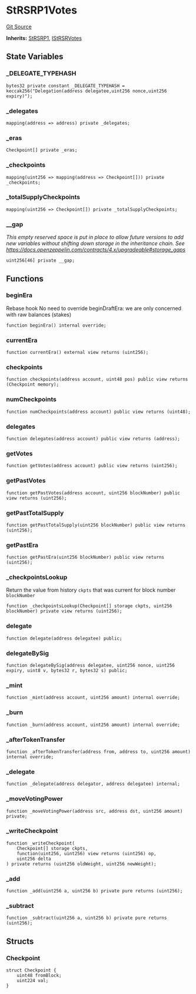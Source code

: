 # StRSRP1Votes
[Git Source](https://github.com/larrythecucumber321/protocol/blob/77d337b8595ba96d069ded321419b36a61984170/contracts/p1/StRSRVotes.sol)

**Inherits:**
[StRSRP1](/tools/docgen/src/contracts/p1/StRSR.sol/abstract.StRSRP1.md), [IStRSRVotes](/tools/docgen/src/contracts/interfaces/IStRSRVotes.sol/interface.IStRSRVotes.md)


## State Variables
### _DELEGATE_TYPEHASH

```solidity
bytes32 private constant _DELEGATE_TYPEHASH = keccak256("Delegation(address delegatee,uint256 nonce,uint256 expiry)");
```


### _delegates

```solidity
mapping(address => address) private _delegates;
```


### _eras

```solidity
Checkpoint[] private _eras;
```


### _checkpoints

```solidity
mapping(uint256 => mapping(address => Checkpoint[])) private _checkpoints;
```


### _totalSupplyCheckpoints

```solidity
mapping(uint256 => Checkpoint[]) private _totalSupplyCheckpoints;
```


### __gap
*This empty reserved space is put in place to allow future versions to add new
variables without shifting down storage in the inheritance chain.
See https://docs.openzeppelin.com/contracts/4.x/upgradeable#storage_gaps*


```solidity
uint256[46] private __gap;
```


## Functions
### beginEra

Rebase hook
No need to override beginDraftEra: we are only concerned with raw balances (stakes)


```solidity
function beginEra() internal override;
```

### currentEra


```solidity
function currentEra() external view returns (uint256);
```

### checkpoints


```solidity
function checkpoints(address account, uint48 pos) public view returns (Checkpoint memory);
```

### numCheckpoints


```solidity
function numCheckpoints(address account) public view returns (uint48);
```

### delegates


```solidity
function delegates(address account) public view returns (address);
```

### getVotes


```solidity
function getVotes(address account) public view returns (uint256);
```

### getPastVotes


```solidity
function getPastVotes(address account, uint256 blockNumber) public view returns (uint256);
```

### getPastTotalSupply


```solidity
function getPastTotalSupply(uint256 blockNumber) public view returns (uint256);
```

### getPastEra


```solidity
function getPastEra(uint256 blockNumber) public view returns (uint256);
```

### _checkpointsLookup

Return the value from history `ckpts` that was current for block number `blockNumber`


```solidity
function _checkpointsLookup(Checkpoint[] storage ckpts, uint256 blockNumber) private view returns (uint256);
```

### delegate


```solidity
function delegate(address delegatee) public;
```

### delegateBySig


```solidity
function delegateBySig(address delegatee, uint256 nonce, uint256 expiry, uint8 v, bytes32 r, bytes32 s) public;
```

### _mint


```solidity
function _mint(address account, uint256 amount) internal override;
```

### _burn


```solidity
function _burn(address account, uint256 amount) internal override;
```

### _afterTokenTransfer


```solidity
function _afterTokenTransfer(address from, address to, uint256 amount) internal override;
```

### _delegate


```solidity
function _delegate(address delegator, address delegatee) internal;
```

### _moveVotingPower


```solidity
function _moveVotingPower(address src, address dst, uint256 amount) private;
```

### _writeCheckpoint


```solidity
function _writeCheckpoint(
    Checkpoint[] storage ckpts,
    function(uint256, uint256) view returns (uint256) op,
    uint256 delta
) private returns (uint256 oldWeight, uint256 newWeight);
```

### _add


```solidity
function _add(uint256 a, uint256 b) private pure returns (uint256);
```

### _subtract


```solidity
function _subtract(uint256 a, uint256 b) private pure returns (uint256);
```

## Structs
### Checkpoint

```solidity
struct Checkpoint {
    uint48 fromBlock;
    uint224 val;
}
```

